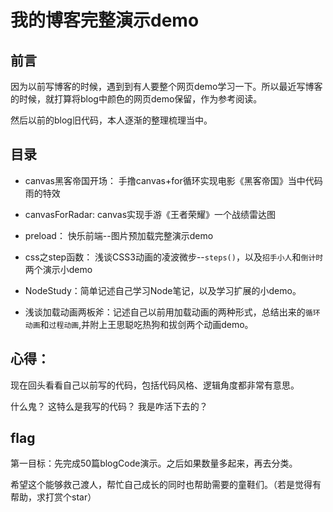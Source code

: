 # 我的博客完整演示demo

## 前言
因为以前写博客的时候，遇到到有人要整个网页demo学习一下。所以最近写博客的时候，就打算将blog中颜色的网页demo保留，作为参考阅读。

然后以前的blog旧代码，本人逐渐的整理梳理当中。

## 目录

+ canvas黑客帝国开场： 手撸canvas+for循环实现电影《黑客帝国》当中代码雨的特效

+ canvasForRadar: canvas实现手游《王者荣耀》一个战绩雷达图

+ preload： 快乐前端--图片预加载完整演示demo

+ css之step函数： 浅谈CSS3动画的凌波微步--`steps()`，以及`招手小人`和`倒计时`两个演示小demo

+ NodeStudy：简单记述自己学习Node笔记，以及学习扩展的小demo。
  
+ 浅谈加载动画两板斧：记述自己以前用加载动画的两种形式，总结出来的`循环动画`和`过程动画`,并附上王思聪吃热狗和拔剑两个动画demo。

## 心得：

现在回头看看自己以前写的代码，包括代码风格、逻辑角度都非常有意思。 

什么鬼？ 这特么是我写的代码？ 我是咋活下去的？

## flag

第一目标：先完成50篇blogCode演示。之后如果数量多起来，再去分类。

希望这个能够救己渡人，帮忙自己成长的同时也帮助需要的童鞋们。（若是觉得有帮助，求打赏个star）